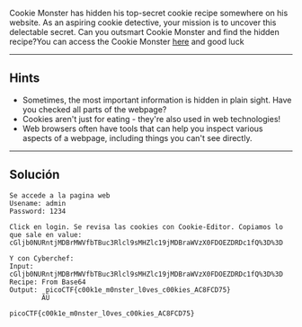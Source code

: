 Cookie Monster has hidden his top-secret cookie recipe somewhere on his website. As an aspiring cookie detective, your mission is to uncover this delectable secret. Can you outsmart Cookie Monster and find the hidden recipe?You can access the Cookie Monster [here](http://verbal-sleep.picoctf.net:49480/) and good luck
______________
## Hints
* Sometimes, the most important information is hidden in plain sight. Have you checked all parts of the webpage?
* Cookies aren't just for eating - they're also used in web technologies!
* Web browsers often have tools that can help you inspect various aspects of a webpage, including things you can't see directly.
____________
## Solución

```
Se accede a la pagina web
Usename: admin
Password: 1234

Click en login. Se revisa las cookies con Cookie-Editor. Copiamos lo que sale en value:
cGljb0NURntjMDBrMWVfbTBuc3Rlcl9sMHZlc19jMDBraWVzX0FDOEZDRDc1fQ%3D%3D

Y con Cyberchef:
Input: cGljb0NURntjMDBrMWVfbTBuc3Rlcl9sMHZlc19jMDBraWVzX0FDOEZDRDc1fQ%3D%3D
Recipe: From Base64
Output:  picoCTF{c00k1e_m0nster_l0ves_c00kies_AC8FCD75}
		ÃÜ

picoCTF{c00k1e_m0nster_l0ves_c00kies_AC8FCD75}

```
